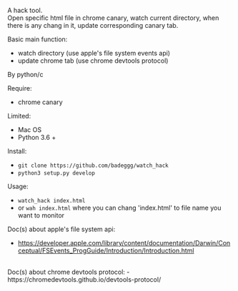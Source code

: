 A hack tool. <br>
Open specific html file in chrome canary, watch current directory, when there is any chang in it, update corresponding canary tab. 

Basic main function:
- watch directory (use apple's file system events api)
- update chrome tab (use chrome devtools protocol)

By python/c

Require:
- chrome canary

Limited:
- Mac OS
- Python 3.6 +

Install:
- `git clone https://github.com/badeggg/watch_hack`
- `python3 setup.py develop`

Usage: 
- `watch_hack index.html` 
- or `wah index.html` where you can chang 'index.html' to file name you want to monitor

Doc(s) about apple's file system api:
- https://developer.apple.com/library/content/documentation/Darwin/Conceptual/FSEvents_ProgGuide/Introduction/Introduction.html
<br>
Doc(s) about chrome devtools protocol: 
- https://chromedevtools.github.io/devtools-protocol/
